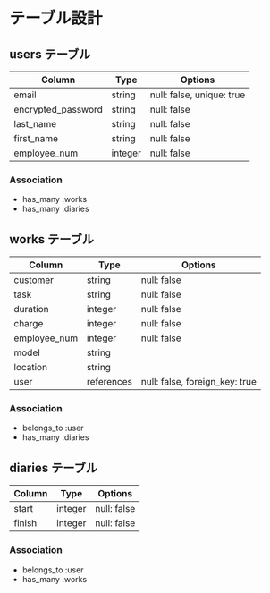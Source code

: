# テーブル設計

## users テーブル

| Column              | Type     | Options         |
| ------------------- | -------- | --------------- |
| email               | string   | null: false, unique: true |
| encrypted_password  | string   | null: false     |
| last_name           | string   | null: false     |
| first_name          | string   | null: false     |
| employee_num        | integer  | null: false     |

### Association

- has_many :works
- has_many :diaries

## works テーブル

| Column              | Type     | Options        |
| ------------------- | -------- | -------------- |
| customer            | string   | null: false    |
| task                | string   | null: false    |
| duration            | integer  | null: false    |
| charge              | integer  | null: false    |
| employee_num        | integer  | null: false    |
| model               | string   |                |
| location            | string   |                |
| user                | references | null: false, foreign_key: true |

### Association

- belongs_to :user
- has_many :diaries

## diaries テーブル

| Column              | Type     | Options        |
| ------------------- | -------- | -------------- |
| start               | integer  | null: false    |
| finish              | integer  | null: false    |

### Association

- belongs_to :user
- has_many :works